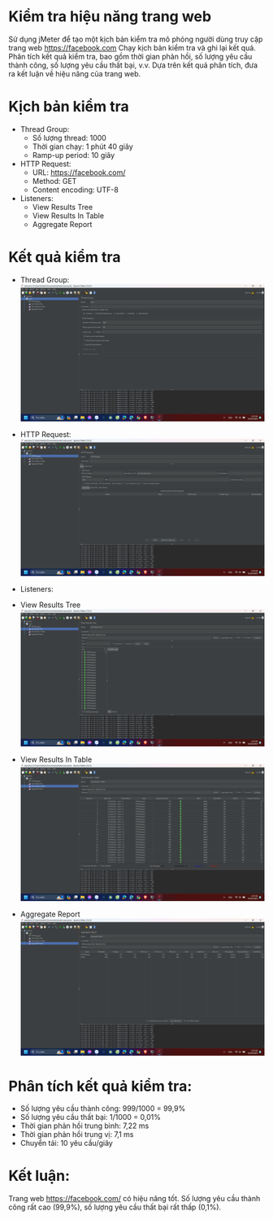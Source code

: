 # Kiểm tra hiệu năng trang web

Sử dụng jMeter để tạo một kịch bản kiểm tra mô phỏng người dùng truy cập trang web https://facebook.com
Chạy kịch bản kiểm tra và ghi lại kết quả.
Phân tích kết quả kiểm tra, bao gồm thời gian phản hồi, số lượng yêu cầu thành công, số lượng yêu cầu thất bại, v.v.
Dựa trên kết quả phân tích, đưa ra kết luận về hiệu năng của trang web.

# Kịch bản kiểm tra

- Thread Group:
    + Số lượng thread: 1000
    + Thời gian chạy: 1 phút 40 giây
    + Ramp-up period: 10 giây
- HTTP Request:
    + URL: https://facebook.com/
    + Method: GET
    + Content encoding: UTF-8
- Listeners:
    + View Results Tree
    + View Results In Table
    + Aggregate Report

# Kết quả kiểm tra 

- Thread Group:
![image](Thread_Group.png)

- HTTP Request:
![image](HTTP_Request.png)

- Listeners:

+ View Results Tree
![image](View_Results_Tree.png)

+ View Results In Table
![image](View_Results_In_Table.png)

+ Aggregate Report
![image](Aggregate_Report.png)

# Phân tích kết quả kiểm tra:
- Số lượng yêu cầu thành công: 999/1000 = 99,9%
- Số lượng yêu cầu thất bại: 1/1000 = 0,01%
- Thời gian phản hồi trung bình: 7,22 ms
- Thời gian phản hồi trung vị: 7,1 ms
- Chuyển tải: 10 yêu cầu/giây
# Kết luận:
Trang web https://facebook.com/ có hiệu năng tốt. Số lượng yêu cầu thành công rất cao (99,9%), số lượng yêu cầu thất bại rất thấp (0,1%).
